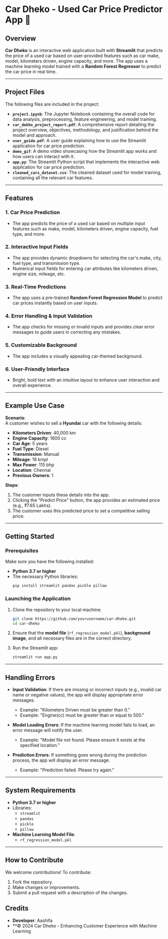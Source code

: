 # Car Dheko - Used Car Price Predictor App 🚗

## Overview

**Car Dheko** is an interactive web application built with **Streamlit** that predicts the price of a used car based on user-provided features such as car make, model, kilometers driven, engine capacity, and more. The app uses a machine learning model trained with a **Random Forest Regressor** to predict the car price in real time.

---

## Project Files

The following files are included in the project:

- **`project.ipynb`**: The Jupyter Notebook containing the overall code for data analysis, preprocessing, feature engineering, and model training.
- **`car_dekho_project_report.pdf`**: A comprehensive report detailing the project overview, objectives, methodology, and justification behind the model and approach.
- **`user_guide.pdf`**: A user guide explaining how to use the Streamlit application for car price prediction.
- **`demo_gif`**: A demo video showcasing how the Streamlit app works and how users can interact with it.
- **`app.py`**: The Streamlit Python script that implements the interactive web application for car price prediction.
- **`cleaned_cars_dataset.csv`**: The cleaned dataset used for model training, containing all the relevant car features.

---

## Features

### 1. **Car Price Prediction**
   - The app predicts the price of a used car based on multiple input features such as make, model, kilometers driven, engine capacity, fuel type, and more.

### 2. **Interactive Input Fields**
   - The app provides dynamic dropdowns for selecting the car's make, city, fuel type, and transmission type.
   - Numerical input fields for entering car attributes like kilometers driven, engine size, mileage, etc.

### 3. **Real-Time Predictions**
   - The app uses a pre-trained **Random Forest Regression Model** to predict car prices instantly based on user inputs.

### 4. **Error Handling & Input Validation**
   - The app checks for missing or invalid inputs and provides clear error messages to guide users in correcting any mistakes.

### 5. **Customizable Background**
   - The app includes a visually appealing car-themed background.

### 6. **User-Friendly Interface**
   - Bright, bold text with an intuitive layout to enhance user interaction and overall experience.

---

## Example Use Case

**Scenario**:  
A customer wishes to sell a **Hyundai** car with the following details:
- **Kilometers Driven**: 40,000 km
- **Engine Capacity**: 1600 cc
- **Car Age**: 5 years
- **Fuel Type**: Diesel
- **Transmission**: Manual
- **Mileage**: 19 kmpl
- **Max Power**: 115 bhp
- **Location**: Chennai
- **Previous Owners**: 1

**Steps**:
1. The customer inputs these details into the app.
2. Clicking the "Predict Price" button, the app provides an estimated price (e.g., ₹7.65 Lakhs).
3. The customer uses this predicted price to set a competitive selling price.

---

## Getting Started

### Prerequisites

Make sure you have the following installed:
- **Python 3.7 or higher**
- The necessary Python libraries:
    ```bash
    pip install streamlit pandas pickle pillow
    ```

### Launching the Application

1. Clone the repository to your local machine:
    ```bash
    git clone https://github.com/yourusername/car-dheko.git
    cd car-dheko
    ```

2. Ensure that the **model file** (`rf_regression_model.pkl`), **background image**, and all necessary files are in the correct directory.

3. Run the Streamlit app:
    ```bash
    streamlit run app.py
    ```

---

## Handling Errors

- **Input Validation**: If there are missing or incorrect inputs (e.g., invalid car name or negative values), the app will display appropriate error messages.
    - Example: "Kilometers Driven must be greater than 0."
    - Example: "Engine(cc) must be greater than or equal to 500."

- **Model Loading Errors**: If the machine learning model fails to load, an error message will notify the user.
    - Example: "Model file not found. Please ensure it exists at the specified location."

- **Prediction Errors**: If something goes wrong during the prediction process, the app will display an error message.
    - Example: "Prediction failed. Please try again."

---

## System Requirements

- **Python 3.7 or higher**
- Libraries:
    - `streamlit`
    - `pandas`
    - `pickle`
    - `pillow`
- **Machine Learning Model File**:
    - `rf_regression_model.pkl`

---

## How to Contribute

We welcome contributions! To contribute:
1. Fork the repository.
2. Make changes or improvements.
3. Submit a pull request with a description of the changes.



## Credits

- **Developer**: Aashifa
- **© 2024 Car Dheko - Enhancing Customer Experience with Machine Learning
